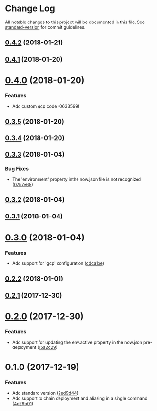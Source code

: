 # Change Log

All notable changes to this project will be documented in this file. See [standard-version](https://github.com/conventional-changelog/standard-version) for commit guidelines.

<a name="0.4.2"></a>
## [0.4.2](https://github.com/nicolasdao/now-flow/compare/v0.4.1...v0.4.2) (2018-01-21)



<a name="0.4.1"></a>
## [0.4.1](https://github.com/nicolasdao/now-flow/compare/v0.4.0...v0.4.1) (2018-01-20)



<a name="0.4.0"></a>
# [0.4.0](https://github.com/nicolasdao/now-flow/compare/v0.3.5...v0.4.0) (2018-01-20)


### Features

* Add custom gcp code ([0633599](https://github.com/nicolasdao/now-flow/commit/0633599))



<a name="0.3.5"></a>
## [0.3.5](https://github.com/nicolasdao/now-flow/compare/v0.3.4...v0.3.5) (2018-01-20)



<a name="0.3.4"></a>
## [0.3.4](https://github.com/nicolasdao/now-flow/compare/v0.3.3...v0.3.4) (2018-01-20)



<a name="0.3.3"></a>
## [0.3.3](https://github.com/nicolasdao/now-flow/compare/v0.3.2...v0.3.3) (2018-01-04)


### Bug Fixes

* The 'environment' property inthe now.json file is not recognized ([07b7e65](https://github.com/nicolasdao/now-flow/commit/07b7e65))



<a name="0.3.2"></a>
## [0.3.2](https://github.com/nicolasdao/now-flow/compare/v0.3.1...v0.3.2) (2018-01-04)



<a name="0.3.1"></a>
## [0.3.1](https://github.com/nicolasdao/now-flow/compare/v0.3.0...v0.3.1) (2018-01-04)



<a name="0.3.0"></a>
# [0.3.0](https://github.com/nicolasdao/now-flow/compare/v0.2.2...v0.3.0) (2018-01-04)


### Features

* Add support for 'gcp' configuration ([cdca1be](https://github.com/nicolasdao/now-flow/commit/cdca1be))



<a name="0.2.2"></a>
## [0.2.2](https://github.com/nicolasdao/now-flow/compare/v0.2.1...v0.2.2) (2018-01-01)



<a name="0.2.1"></a>
## [0.2.1](https://github.com/nicolasdao/now-flow/compare/v0.2.0...v0.2.1) (2017-12-30)



<a name="0.2.0"></a>
# [0.2.0](https://github.com/nicolasdao/now-flow/compare/v0.1.0...v0.2.0) (2017-12-30)


### Features

* Add support for updating the env.active property in the now.json pre-deployment ([15a2c29](https://github.com/nicolasdao/now-flow/commit/15a2c29))



<a name="0.1.0"></a>
# 0.1.0 (2017-12-19)


### Features

* Add standard version ([2ed9d44](https://github.com/nicolasdao/now-flow/commit/2ed9d44))
* Add support to chain deployment and aliasing in a single command ([4d29b01](https://github.com/nicolasdao/now-flow/commit/4d29b01))
